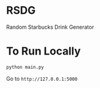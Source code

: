 # RSDG
Random Starbucks Drink Generator


# To Run Locally
```bash
python main.py
```

Go to `http://127.0.0.1:5000`
